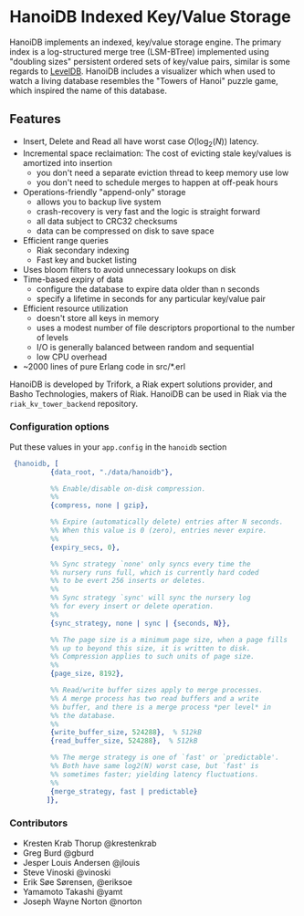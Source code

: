 # HanoiDB Indexed Key/Value Storage

HanoiDB implements an indexed, key/value storage engine.  The primary index is
a log-structured merge tree (LSM-BTree) implemented using "doubling sizes"
persistent ordered sets of key/value pairs, similar is some regards to
[LevelDB](http://code.google.com/p/leveldb/).  HanoiDB includes a visualizer
which when used to watch a living database resembles the "Towers of Hanoi"
puzzle game, which inspired the name of this database.

## Features
- Insert, Delete and Read all have worst case *O*(log<sub>2</sub>(*N*)) latency.
- Incremental space reclaimation: The cost of evicting stale key/values
  is amortized into insertion
  - you don't need a separate eviction thread to keep memory use low
  - you don't need to schedule merges to happen at off-peak hours
- Operations-friendly "append-only" storage
  - allows you to backup live system
  - crash-recovery is very fast and the logic is straight forward
  - all data subject to CRC32 checksums
  - data can be compressed on disk to save space
- Efficient range queries
  - Riak secondary indexing
  - Fast key and bucket listing
- Uses bloom filters to avoid unnecessary lookups on disk
- Time-based expiry of data
  - configure the database to expire data older than n seconds
  - specify a lifetime in seconds for any particular key/value pair
- Efficient resource utilization
  - doesn't store all keys in memory
  - uses a modest number of file descriptors proportional to the number of levels
  - I/O is generally balanced between random and sequential
  - low CPU overhead
- ~2000 lines of pure Erlang code in src/*.erl

HanoiDB is developed by Trifork, a Riak expert solutions provider, and Basho
Technologies, makers of Riak.  HanoiDB can be used in Riak via the
`riak_kv_tower_backend` repository.

### Configuration options

Put these values in your `app.config` in the `hanoidb` section

```erlang
 {hanoidb, [
          {data_root, "./data/hanoidb"},

          %% Enable/disable on-disk compression.
          %%
          {compress, none | gzip},

          %% Expire (automatically delete) entries after N seconds.
          %% When this value is 0 (zero), entries never expire.
          %%
          {expiry_secs, 0},

          %% Sync strategy `none' only syncs every time the
          %% nursery runs full, which is currently hard coded
          %% to be evert 256 inserts or deletes.
          %%
          %% Sync strategy `sync' will sync the nursery log
          %% for every insert or delete operation.
          %%
          {sync_strategy, none | sync | {seconds, N}},

          %% The page size is a minimum page size, when a page fills
          %% up to beyond this size, it is written to disk.
          %% Compression applies to such units of page size.
          %%
          {page_size, 8192},

          %% Read/write buffer sizes apply to merge processes.
          %% A merge process has two read buffers and a write
          %% buffer, and there is a merge process *per level* in
          %% the database.
          %%
          {write_buffer_size, 524288},  % 512kB
          {read_buffer_size, 524288},  % 512kB

          %% The merge strategy is one of `fast' or `predictable'.
          %% Both have same log2(N) worst case, but `fast' is
          %% sometimes faster; yielding latency fluctuations.
          %%
          {merge_strategy, fast | predictable}
         ]},
```


### Contributors

- Kresten Krab Thorup @krestenkrab
- Greg Burd @gburd
- Jesper Louis Andersen @jlouis
- Steve Vinoski @vinoski
- Erik Søe Sørensen, @eriksoe
- Yamamoto Takashi @yamt
- Joseph Wayne Norton @norton
